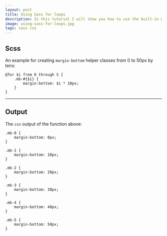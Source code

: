 ```yaml
---
layout: post
title: Using Sass for loops
description: In this tutorial I will show you how to use the built-in @for function of Sass to batch create helper classes.
image: using-sass-for-loops.jpg
tags: sass css
---
```


## Scss

An example for creating `margin-bottom` helper classes from 0 to 50px by tens:

```other
@for $i from 0 through 5 {
    .mb-#{$i} {
        margin-bottom: $i * 10px;
    }
}
```

---

## Output

The `css` output of the function above:

```other
.mb-0 {
	margin-bottom: 0px;
}

.mb-1 {
	margin-bottom: 10px;
}

.mb-2 {
	margin-bottom: 20px;
}

.mb-3 {
	margin-bottom: 30px;
}

.mb-4 {
	margin-bottom: 40px;
}

.mb-5 {
	margin-bottom: 50px;
}
```
